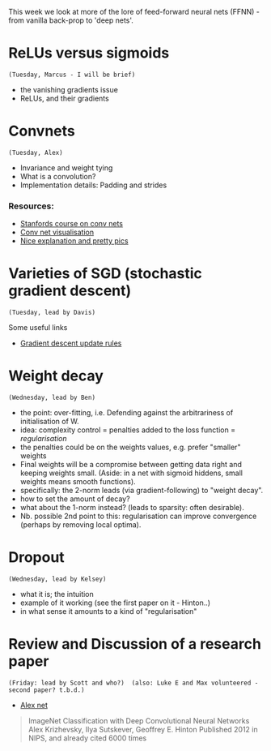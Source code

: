 This week we look at more of the lore of feed-forward neural nets (FFNN) - from vanilla back-prop to 'deep nets'.


# ReLUs versus sigmoids
`(Tuesday, Marcus - I will be brief)`
* the vanishing gradients issue
* ReLUs, and their gradients

# Convnets
`(Tuesday, Alex)`
* Invariance and weight tying
* What is a convolution?
* Implementation details: Padding and strides

### Resources:

* [Stanfords course on conv nets](http://cs231n.stanford.edu/)
* [Conv net visualisation](http://scs.ryerson.ca/~aharley/vis/conv/)
* [Nice explanation and pretty pics](http://colah.github.io/posts/2014-07-Conv-Nets-Modular/)


# Varieties of SGD (stochastic gradient descent) 
`(Tuesday, lead by Davis)`

Some useful links
* [Gradient descent update rules](http://sebastianruder.com/optimizing-gradient-descent/)


# Weight decay
`(Wednesday, lead by Ben)`

* the point: over-fitting, i.e. Defending against the arbitrariness of initialisation of W.
* idea: complexity control = penalties added to the loss function = *regularisation*
* the penalties could be on the weights values, e.g. prefer "smaller" weights
* Final weights will be a compromise between getting data right and keeping weights small. (Aside: in a net with sigmoid hiddens, small weights means smooth functions).
* specifically: the 2-norm leads (via gradient-following) to "weight decay". 
* how to set the amount of decay?
* what about the 1-norm instead? (leads to sparsity: often desirable).
* Nb. possible 2nd point to this: regularisation can improve convergence (perhaps by removing local optima).




# Dropout
`(Wednesday, lead by Kelsey)`

* what it is; the intuition
* example of it working (see the first paper on it - Hinton..)
* in what sense it amounts to a kind of "regularisation"


# Review and Discussion of a research paper
`(Friday: lead by Scott and who?)  (also: Luke E and Max volunteered - second paper? t.b.d.)`

* [Alex net](https://papers.nips.cc/paper/4824-imagenet-classification-with-deep-convolutional-neural-networks.pdf)

 > ImageNet Classification with Deep Convolutional Neural Networks
 > Alex Krizhevsky, Ilya Sutskever, Geoffrey E. Hinton
 > Published 2012 in NIPS, and already cited 6000 times
